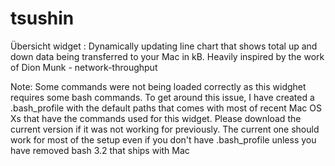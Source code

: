 # tsushin
Übersicht widget : Dynamically updating line chart that shows total up and down data being transferred to your Mac in kB. Heavily inspired by the work of Dion Munk -  network-throughput

Note:
Some commands were not being loaded correctly as this widghet requires some bash commands. To get around this issue, I have created a .bash_profile with the default paths that comes with most of recent Mac OS Xs that have the commands used for this widget. Please download the current version if it was not working for previously. The current one should work for most of the setup even if you don't have .bash_profile unless you have removed bash 3.2 that ships with Mac 

